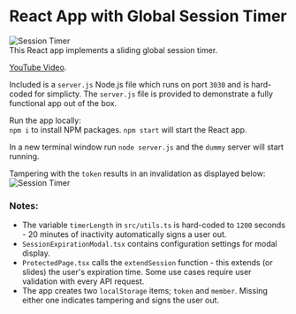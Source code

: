 # React App with Global Session Timer
![Session Timer](https://www.aaronwht.com/images/content/session-timer.gif)  
This React app implements a sliding global session timer.  

[YouTube Video](https://www.youtube.com/watch?v=EAilUy2ZprM). 

Included is a `server.js` Node.js file which runs on port `3030` and is hard-coded for simplicty.  The `server.js` file is provided to demonstrate a fully functional app out of the box.  

Run the app locally:    
`npm i` to install NPM packages.
`npm start` will start the React app.  

In a new terminal window run `node server.js` and the `dummy` server will start running.

Tampering with the `token` results in an invalidation as displayed below: 
![Session Timer](https://aaronwht.s3-us-west-2.amazonaws.com/images/content/jwt-tampered.gif)  

### Notes:
- The variable `timerLength` in `src/utils.ts` is hard-coded to `1200` seconds - 20 minutes of inactivity automatically signs a user out.
- `SessionExpirationModal.tsx` contains configuration settings for modal display.
- `ProtectedPage.tsx` calls the `extendSession` function - this extends (or slides) the user's expiration time.  Some use cases require user validation with every API request.
- The app creates two `localStorage` items; `token` and `member`.  Missing either one indicates tampering and signs the user out.
